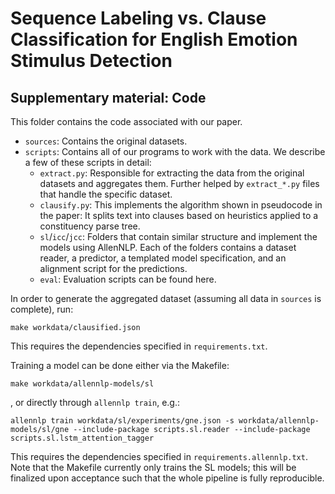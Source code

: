 # Sequence Labeling vs. Clause Classification for English Emotion Stimulus Detection
## Supplementary material: Code

This folder contains the code associated with our paper.

- `sources`: Contains the original datasets.
- `scripts`: Contains all of our programs to work with the data. We describe a
  few of these scripts in detail:
    - `extract.py`: Responsible for extracting the data from the original
      datasets and aggregates them. Further helped by `extract_*.py` files that
      handle the specific dataset.
    - `clausify.py`: This implements the algorithm shown in pseudocode in the
      paper: It splits text into clauses based on heuristics applied to a
      constituency parse tree.
    - `sl`/`icc`/`jcc`: Folders that contain similar structure and implement the
      models using AllenNLP. Each of the folders contains a dataset reader, a
      predictor, a templated model specification, and an alignment script for
      the predictions.
    - `eval`: Evaluation scripts can be found here.

In order to generate the aggregated dataset (assuming all data in `sources` is complete), run:

    make workdata/clausified.json

This requires the dependencies specified in `requirements.txt`.

Training a model can be done either via the Makefile:

    make workdata/allennlp-models/sl

, or directly through `allennlp train`, e.g.:

    allennlp train workdata/sl/experiments/gne.json -s workdata/allennlp-models/sl/gne --include-package scripts.sl.reader --include-package scripts.sl.lstm_attention_tagger

This requires the dependencies specified in `requirements.allennlp.txt`. Note
that the Makefile currently only trains the SL models; this will be finalized
upon acceptance such that the whole pipeline is fully reproducible.
